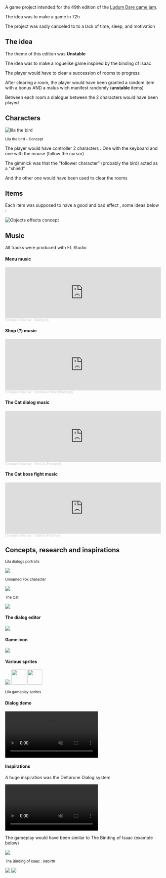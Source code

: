 A game project intended for the 49th edition of the [Ludum Dare game jam](https://ldjam.com/).

The idea was to make a game in 72h

The project was sadly canceled to to a lack of time, sleep, and motivation

## The idea

The theme of this edition was **Unstable**

The idea was to make a roguelike game inspired by the binding of isaac

The player would have to clear a succession of rooms to progress

After clearing a room, the player would have been granted a random item with a bonus AND a malus wich manifest randomly (**unstable** items)

Between each room a dialogue between the 2 characters would have been played

## Characters

<img src="/images/ld49/lila.png" alt="lila the bird">

<small>Lila the bird - Concept</small>

The player would have controller 2 characters : One with the keyboard and one with the mouse (follow the cursor)

The gimmick was that the "follower character" (probably the bird) acted as a "shield"

And the other one would have been used to clear the rooms

## Items

Each item was supposed to have a good and bad effect , some ideas below :

<img src="/images/ld49/objects.png" alt="Objects effects concept">

## Music

<p>All tracks were produced with FL Studio</p>

#### Menu music

<iframe width="100%" height="166" scrolling="no" frameborder="no" allow="autoplay" src="https://w.soundcloud.com/player/?url=https%3A//api.soundcloud.com/tracks/1139360398&color=%230077c9&auto_play=false&hide_related=false&show_comments=true&show_user=true&show_reposts=false&show_teaser=true"></iframe><div style="font-size: 10px; color: #cccccc;line-break: anywhere;word-break: normal;overflow: hidden;white-space: nowrap;text-overflow: ellipsis; font-family: Interstate,Lucida Grande,Lucida Sans Unicode,Lucida Sans,Garuda,Verdana,Tahoma,sans-serif;font-weight: 100;"><a href="https://soundcloud.com/ciriak" title="Cyriaque Delaunay" target="_blank" style="color: #cccccc; text-decoration: none;">Cyriaque Delaunay</a> · <a href="https://soundcloud.com/ciriak/gateway-to-heaven" title="Waking up" target="_blank" style="color: #cccccc; text-decoration: none;">Waking up</a></div>

#### Shop (?) music

<iframe width="100%" height="166" scrolling="no" frameborder="no" allow="autoplay" src="https://w.soundcloud.com/player/?url=https%3A//api.soundcloud.com/tracks/1133685919&color=%230077c9&auto_play=false&hide_related=false&show_comments=true&show_user=true&show_reposts=false&show_teaser=true"></iframe><div style="font-size: 10px; color: #cccccc;line-break: anywhere;word-break: normal;overflow: hidden;white-space: nowrap;text-overflow: ellipsis; font-family: Interstate,Lucida Grande,Lucida Sans Unicode,Lucida Sans,Garuda,Verdana,Tahoma,sans-serif;font-weight: 100;"><a href="https://soundcloud.com/ciriak" title="Cyriaque Delaunay" target="_blank" style="color: #cccccc; text-decoration: none;">Cyriaque Delaunay</a> · <a href="https://soundcloud.com/ciriak/synthwave-shop-prototype" title="Synthwave Shop [Prototype]" target="_blank" style="color: #cccccc; text-decoration: none;">Synthwave Shop [Prototype]</a></div>

#### The Cat dialog music

<iframe width="100%" height="166" scrolling="no" frameborder="no" allow="autoplay" src="https://w.soundcloud.com/player/?url=https%3A//api.soundcloud.com/tracks/1132571725&color=%23090909&auto_play=false&hide_related=false&show_comments=true&show_user=true&show_reposts=false&show_teaser=true"></iframe><div style="font-size: 10px; color: #cccccc;line-break: anywhere;word-break: normal;overflow: hidden;white-space: nowrap;text-overflow: ellipsis; font-family: Interstate,Lucida Grande,Lucida Sans Unicode,Lucida Sans,Garuda,Verdana,Tahoma,sans-serif;font-weight: 100;"><a href="https://soundcloud.com/ciriak" title="Cyriaque Delaunay" target="_blank" style="color: #cccccc; text-decoration: none;">Cyriaque Delaunay</a> · <a href="https://soundcloud.com/ciriak/the-cat-prototype" title="The Cat [Prototype]" target="_blank" style="color: #cccccc; text-decoration: none;">The Cat [Prototype]</a></div>

#### The Cat boss fight music

<iframe width="100%" height="166" scrolling="no" frameborder="no" allow="autoplay" src="https://w.soundcloud.com/player/?url=https%3A//api.soundcloud.com/tracks/1132569442&color=%23090909&auto_play=false&hide_related=false&show_comments=true&show_user=true&show_reposts=false&show_teaser=true"></iframe><div style="font-size: 10px; color: #cccccc;line-break: anywhere;word-break: normal;overflow: hidden;white-space: nowrap;text-overflow: ellipsis; font-family: Interstate,Lucida Grande,Lucida Sans Unicode,Lucida Sans,Garuda,Verdana,Tahoma,sans-serif;font-weight: 100;"><a href="https://soundcloud.com/ciriak" title="Cyriaque Delaunay" target="_blank" style="color: #cccccc; text-decoration: none;">Cyriaque Delaunay</a> · <a href="https://soundcloud.com/ciriak/catboss-prototype" title="Catboss [Prototype]" target="_blank" style="color: #cccccc; text-decoration: none;">Catboss [Prototype]</a></div>

## Concepts, research and inspirations

<small>Lila dialogs portraits</small>

<img src="/images/ld49/lila-concept.png">

<small>Unnamed Fox character</small>

<img src="/images/ld49/fox-concept.png">

<small>The Cat</small>

<img src="/images/ld49/cat.png">

#### The dialog editor

<img src="/images/ld49/dialogs-editor.png">

#### Game icon

<img src="/images/ld49/icon-concept.png">

#### Various sprites

<img src="/images/ld49/lila-sprite.png">

<img src="/images/ld49/lila-bottom.gif" width="48px">

<img src="/images/ld49/lila-right.gif"  width="48px">

<small>Lila gameplay sprites</small>

#### Dialog demo

<video src="/clips/ld49-dialog-demo.mp4" controls muted autoplay></video>

#### Inspirations

<p>A huge inspiration was the Deltarune Dialog system</p>

<video src="/clips/deltarune-dialogs.mp4" controls></video>

<p>The gameplay would have been similar to The Binding of Isaac (example below)</p>

<img src="/images/ld49/isaac-gameplay.gif">

<small>The Binding of Isaac : Rebirth</small>

<img src="/images/ld49/cat-inspiration.png">

<img src="/images/ld49/bird-inspiration.png">
